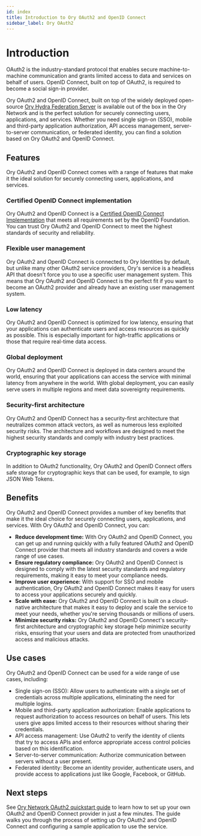 ```yaml
---
id: index
title: Introduction to Ory OAuth2 and OpenID Connect
sidebar_label: Ory OAuth2
---
```


# Introduction

OAuth2 is the industry-standard protocol that enables secure machine-to-machine communication and grants limited access to data
and services on behalf of users. OpenID Connect, built on top of OAuth2, is required to become a social sign-in provider.

Ory OAuth2 and OpenID Connect, built on top of the widely deployed open-source
[Ory Hydra Federation Server](https://github.com/ory/hydra) is available out of the box in the Ory Network and is the perfect
solution for securely connecting users, applications, and services. Whether you need single sign-on (SSO), mobile and third-party
application authorization, API access management, server-to-server communication, or federated identity, you can find a solution
based on Ory OAuth2 and OpenID Connect.

## Features

Ory OAuth2 and OpenID Connect comes with a range of features that make it the ideal solution for securely connecting users,
applications, and services.

### Certified OpenID Connect implementation

Ory OAuth2 and OpenID Connect is a [Certified OpenID Connect Implementation](https://openid.net/developers/certified/) that meets
all requirements set by the OpenID Foundation. You can trust Ory OAuth2 and OpenID Connect to meet the highest standards of
security and reliability.

### Flexible user management

Ory OAuth2 and OpenID Connect is connected to Ory Identities by default, but unlike many other OAuth2 service providers, Ory's
service is a headless API that doesn't force you to use a specific user management system. This means that Ory OAuth2 and OpenID
Connect is the perfect fit if you want to become an OAuth2 provider and already have an existing user management system.

### Low latency

Ory OAuth2 and OpenID Connect is optimized for low latency, ensuring that your applications can authenticate users and access
resources as quickly as possible. This is especially important for high-traffic applications or those that require real-time data
access.

### Global deployment

Ory OAuth2 and OpenID Connect is deployed in data centers around the world, ensuring that your applications can access the service
with minimal latency from anywhere in the world. With global deployment, you can easily serve users in multiple regions and meet
data sovereignty requirements.

### Security-first architecture

Ory OAuth2 and OpenID Connect has a security-first architecture that neutralizes common attack vectors, as well as numerous less
exploited security risks. The architecture and workflows are designed to meet the highest security standards and comply with
industry best practices.

### Cryptographic key storage

In addition to OAuth2 functionality, Ory OAuth2 and OpenID Connect offers safe storage for cryptographic keys that can be used,
for example, to sign JSON Web Tokens.

## Benefits

Ory OAuth2 and OpenID Connect provides a number of key benefits that make it the ideal choice for securely connecting users,
applications, and services. With Ory OAuth2 and OpenID Connect, you can:

- **Reduce development time:** With Ory OAuth2 and OpenID Connect, you can get up and running quickly with a fully featured OAuth2
  and OpenID Connect provider that meets all industry standards and covers a wide range of use cases.
- **Ensure regulatory compliance:** Ory OAuth2 and OpenID Connect is designed to comply with the latest security standards and
  regulatory requirements, making it easy to meet your compliance needs.
- **Improve user experience:** With support for SSO and mobile authentication, Ory OAuth2 and OpenID Connect makes it easy for
  users to access your applications securely and quickly.
- **Scale with ease:** Ory OAuth2 and OpenID Connect is built on a cloud-native architecture that makes it easy to deploy and
  scale the service to meet your needs, whether you're serving thousands or millions of users.
- **Minimize security risks:** Ory OAuth2 and OpenID Connect's security-first architecture and cryptographic key storage help
  minimize security risks, ensuring that your users and data are protected from unauthorized access and malicious attacks.

## Use cases

Ory OAuth2 and OpenID Connect can be used for a wide range of use cases, including:

- Single sign-on (SSO): Allow users to authenticate with a single set of credentials across multiple applications, eliminating the
  need for multiple logins.
- Mobile and third-party application authorization: Enable applications to request authorization to access resources on behalf of
  users. This lets users give apps limited access to their resources without sharing their credentials.
- API access management: Use OAuth2 to verify the identity of clients that try to access APIs and enforce appropriate access
  control policies based on this identification.
- Server-to-server communication: Authorize communication between servers without a user present.
- Federated identity: Become an identity provider, authenticate users, and provide access to applications just like Google,
  Facebook, or GitHub.

## Next steps

See [Ory Network OAuth2 quickstart guide](https://www.ory.sh/docs/getting-started/ory-network-oauth2) to learn how to set up your
own OAuth2 and OpenID Connect provider in just a few minutes. The guide walks you through the process of setting up Ory OAuth2 and
OpenID Connect and configuring a sample application to use the service.
